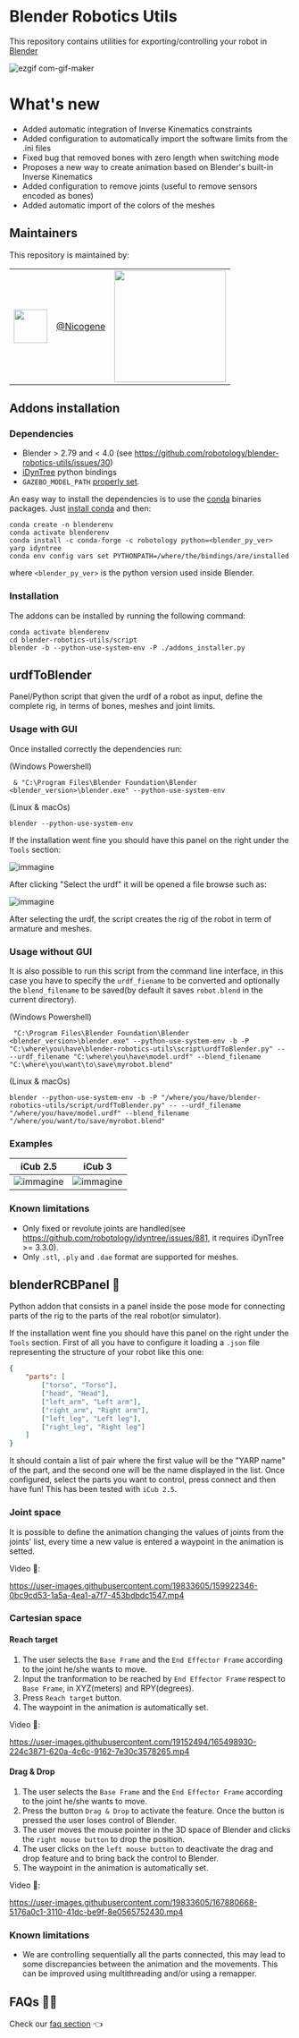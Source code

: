 # Blender Robotics Utils

This repository contains utilities for exporting/controlling your robot in [Blender](https://www.blender.org/)

![ezgif com-gif-maker](https://user-images.githubusercontent.com/19152494/128324719-b9bda13d-92dd-49f5-b866-8dd04b3f9d76.gif)

# What's new
- Added automatic integration of Inverse Kinematics constraints
- Added configuration to automatically import the software limits from the .ini files
- Fixed bug that removed bones with zero length when switching mode
- Proposes a new way to create animation based on Blender's built-in Inverse Kinematics
- Added configuration to remove joints (useful to remove sensors encoded as bones)
- Added automatic import of the colors of the meshes

## Maintainers

This repository is maintained by:

| | | |
|:---:|:---:|:---:|
 [<img src="https://github.com/Nicogene.png" width="60">](https://github.com/niNicogenecogene) | [@Nicogene](https://github.com/Nicogene) | <img src="https://user-images.githubusercontent.com/4537987/134487985-e66b9dae-767d-4c3b-9ce1-9e6fb19cf07a.png" width="200"> |

## Addons installation

### Dependencies

- Blender > 2.79 and < 4.0 (see https://github.com/robotology/blender-robotics-utils/issues/30)
- [iDynTree](https://github.com/robotology/idyntree) python bindings
- `GAZEBO_MODEL_PATH` [properly set](https://github.com/robotology/icub-models#use-the-models-with-gazebo).

An easy way to install the dependencies is to use the [conda](https://docs.conda.io/en/latest/) binaries packages.
Just [install conda](https://github.com/robotology/robotology-superbuild/blob/master/doc/install-miniforge.md) and then:

```console
conda create -n blenderenv
conda activate blenderenv
conda install -c conda-forge -c robotology python=<blender_py_ver> yarp idyntree
conda env config vars set PYTHONPATH=/where/the/bindings/are/installed
```

where `<blender_py_ver>` is the python version used inside Blender.

### Installation

The addons can be installed by running the following command:

```console
conda activate blenderenv
cd blender-robotics-utils/script
blender -b --python-use-system-env -P ./addons_installer.py
```

## urdfToBlender

Panel/Python script that given the urdf of a robot as input, define the complete rig, in terms of bones, meshes and joint limits.

### Usage with GUI

Once installed correctly the dependencies run:

(Windows Powershell)

```console
 & "C:\Program Files\Blender Foundation\Blender <blender_version>\blender.exe" --python-use-system-env
```

(Linux & macOs)

```console
blender --python-use-system-env
```

If the installation went fine you should have this panel on the right under the `Tools` section:

![immagine](https://user-images.githubusercontent.com/19152494/154102335-76c5312a-81ea-46b5-92cc-93d0668596e7.png)

After clicking "Select the urdf" it will be opened a file browse such as:

![immagine](https://user-images.githubusercontent.com/19152494/126337119-6b899183-1f2a-413c-8b88-4e5727818891.png)

After selecting the urdf, the script creates the rig of the robot in term of armature and meshes.

### Usage without GUI

It is also possible to run this script from the command line interface, in this case you have to specify the `urdf_fiename`
to be converted and optionally the `blend_filename` to be saved(by default it saves `robot.blend` in the current directory).

(Windows Powershell)

```console
 "C:\Program Files\Blender Foundation\Blender <blender_version>\blender.exe" --python-use-system-env -b -P "C:\where\you\have\blender-robotics-utils\script\urdfToBlender.py" -- --urdf_filename "C:\where\you\have\model.urdf" --blend_filename "C:\where\you\want\to\save\myrobot.blend"
```

(Linux & macOs)

```console
blender --python-use-system-env -b -P "/where/you/have/blender-robotics-utils/script/urdfToBlender.py" -- --urdf_filename "/where/you/have/model.urdf" --blend_filename "/where/you/want/to/save/myrobot.blend"
```

### Examples

|**iCub 2.5** | **iCub 3**|
|:---:|:---:|
| ![immagine](https://user-images.githubusercontent.com/19152494/126991916-39b97bd1-da3b-4114-8597-9d835ad835a1.png) | ![immagine](https://user-images.githubusercontent.com/19152494/126991957-feb4eb6b-5ae0-4d3b-bfef-4ec05a5eaf10.png) |

### Known limitations

- Only fixed or revolute joints are handled(see https://github.com/robotology/idyntree/issues/881, it requires iDynTree >= 3.3.0).
- Only `.stl`, `.ply` and `.dae` format are supported for meshes.


## blenderRCBPanel 🚧

Python addon that consists in a panel inside the pose mode for connecting parts of the rig to the parts of the real robot(or simulator).

If the installation went fine you should have this panel on the right under the `Tools` section.
First of all you have to configure it loading a `.json` file representing the structure of your robot like this one:

```json
{
    "parts": [
        ["torso", "Torso"],
        ["head", "Head"],
        ["left_arm", "Left arm"],
        ["right_arm", "Right arm"],
        ["left_leg", "Left leg"],
        ["right_leg", "Right leg"]
    ]
}
```

It should contain a list of pair where the first value will be the "YARP name" of the part, and the second one will be the name displayed in the list.
Once configured, select the parts you want to control, press connect and then have fun!
This has been tested with `iCub 2.5`.

### Joint space

It is possible to define the animation changing the values of joints from the joints' list, every time a new value is entered a waypoint in the animation is setted.

Video 🎥:

https://user-images.githubusercontent.com/19833605/159922346-0bc9cd53-1a5a-4ea1-a7f7-453bdbdc1547.mp4

### Cartesian space

#### Reach target

1. The user selects the `Base Frame` and the `End Effector Frame` according to the joint he/she wants to move.
2. Input the tranformation to be reached by `End Effector Frame` respect to `Base Frame`, in XYZ(meters) and RPY(degrees).
3. Press `Reach target` button.
4. The waypoint in the animation is automatically set.

Video 🎥:

https://user-images.githubusercontent.com/19152494/165498930-224c3871-620a-4c6c-9162-7e30c3578265.mp4

#### Drag & Drop

1. The user selects the `Base Frame` and the `End Effector Frame` according to the joint he/she wants to move.
2. Press the button `Drag & Drop` to activate the feature. Once the button is pressed the user loses control of Blender.
3. The user moves the mouse pointer in the 3D space of Blender and clicks the `right mouse button` to drop the position.
4. The user clicks on the `left mouse button` to deactivate the drag and drop feature and to bring back the control to Blender.
5. The waypoint in the animation is automatically set.

Video 🎥:

https://user-images.githubusercontent.com/19833605/167880668-5176a0c1-3110-41dc-be9f-8e0565752430.mp4

### Known limitations

- We are controlling sequentially all the parts connected, this may lead to some discrepancies between the animation and the movements. This can be improved using multithreading and/or using a remapper.

## FAQs 🙋‍♂️

Check our [faq section](https://github.com/robotology/blender-robotics-utils/blob/master/doc/faq.md#frequentely-asked-questions) 👈
